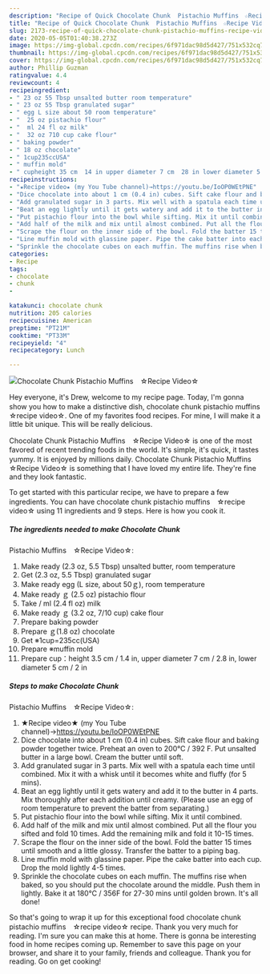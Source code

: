 ```yaml
---
description: "Recipe of Quick Chocolate Chunk  Pistachio Muffins　☆Recipe Video☆"
title: "Recipe of Quick Chocolate Chunk  Pistachio Muffins　☆Recipe Video☆"
slug: 2173-recipe-of-quick-chocolate-chunk-pistachio-muffins-recipe-video
date: 2020-05-05T01:40:38.273Z
image: https://img-global.cpcdn.com/recipes/6f971dac98d5d427/751x532cq70/chocolate-chunk-pistachio-muffins-☆recipe-video☆-recipe-main-photo.jpg
thumbnail: https://img-global.cpcdn.com/recipes/6f971dac98d5d427/751x532cq70/chocolate-chunk-pistachio-muffins-☆recipe-video☆-recipe-main-photo.jpg
cover: https://img-global.cpcdn.com/recipes/6f971dac98d5d427/751x532cq70/chocolate-chunk-pistachio-muffins-☆recipe-video☆-recipe-main-photo.jpg
author: Phillip Guzman
ratingvalue: 4.4
reviewcount: 4
recipeingredient:
- " 23 oz 55 Tbsp unsalted butter room temperature"
- " 23 oz 55 Tbsp granulated sugar"
- " egg L size about 50 room temperature"
- "  25 oz pistachio flour"
- "  ml 24 fl oz milk"
- "  32 oz 710 cup cake flour"
- " baking powder"
- " 18 oz chocolate"
- " 1cup235ccUSA"
- " muffin mold"
- " cupheight 35 cm  14 in upper diameter 7 cm  28 in lower diameter 5 cm  2 in"
recipeinstructions:
- "★Recipe video★ (my You Tube channel)→https://youtu.be/IoOP0WEtPNE"
- "Dice chocolate into about 1 cm (0.4 in) cubes. Sift cake flour and baking powder together twice. Preheat an oven to 200℃ / 392 F. Put unsalted butter in a large bowl. Cream the butter until soft."
- "Add granulated sugar in 3 parts. Mix well with a spatula each time until combined. Mix it with a whisk until it becomes white and fluffy (for 5 mins)."
- "Beat an egg lightly until it gets watery and add it to the butter in 4 parts. Mix thoroughly after each addition until creamy. (Please use an egg of room temperature to prevent the batter from separating.)"
- "Put pistachio flour into the bowl while sifting. Mix it until combined."
- "Add half of the milk and mix until almost combined. Put all the flour you sifted and fold 10 times. Add the remaining milk and fold it 10-15 times."
- "Scrape the flour on the inner side of the bowl. Fold the batter 15 times until smooth and a little glossy. Transfer the batter to a piping bag."
- "Line muffin mold with glassine paper. Pipe the cake batter into each cup. Drop the mold lightly 4-5 times."
- "Sprinkle the chocolate cubes on each muffin. The muffins rise when baked, so you should put the chocolate around the middle. Push them in lightly. Bake it at 180℃ / 356F for 27-30 mins until golden brown. It&#39;s all done!"
categories:
- Recipe
tags:
- chocolate
- chunk
- 

katakunci: chocolate chunk  
nutrition: 205 calories
recipecuisine: American
preptime: "PT21M"
cooktime: "PT33M"
recipeyield: "4"
recipecategory: Lunch

---
```



![Chocolate Chunk 
Pistachio Muffins　☆Recipe Video☆](https://img-global.cpcdn.com/recipes/6f971dac98d5d427/751x532cq70/chocolate-chunk-pistachio-muffins-☆recipe-video☆-recipe-main-photo.jpg)

Hey everyone, it's Drew, welcome to my recipe page. Today, I'm gonna show you how to make a distinctive dish, chocolate chunk 
pistachio muffins　☆recipe video☆. One of my favorites food recipes. For mine, I will make it a little bit unique. This will be really delicious.

Chocolate Chunk 
Pistachio Muffins　☆Recipe Video☆ is one of the most favored of recent trending foods in the world. It's simple, it's quick, it tastes yummy. It is enjoyed by millions daily. Chocolate Chunk 
Pistachio Muffins　☆Recipe Video☆ is something that I have loved my entire life. They're fine and they look fantastic.




To get started with this particular recipe, we have to prepare a few ingredients. You can have chocolate chunk 
pistachio muffins　☆recipe video☆ using 11 ingredients and 9 steps. Here is how you cook it.

<!--inarticleads1-->

##### The ingredients needed to make Chocolate Chunk 
Pistachio Muffins　☆Recipe Video☆:

1. Make ready  (2.3 oz, 5.5 Tbsp) unsalted butter, room temperature
1. Get  (2.3 oz, 5.5 Tbsp) granulated sugar
1. Make ready  egg (L size, about 50ｇ), room temperature
1. Make ready  ｇ (2.5 oz) pistachio flour
1. Take  / ml (2.4 fl oz) milk
1. Make ready  ｇ (3.2 oz, 7/10 cup) cake flour
1. Prepare  baking powder
1. Prepare  ｇ(1.8 oz) chocolate
1. Get  ※1cup=235cc(USA)
1. Prepare  ※muffin mold
1. Prepare  cup：height 3.5 cm / 1.4 in, upper diameter 7 cm / 2.8 in, lower diameter 5 cm / 2 in




<!--inarticleads2-->

##### Steps to make Chocolate Chunk 
Pistachio Muffins　☆Recipe Video☆:

1. ★Recipe video★ (my You Tube channel)→https://youtu.be/IoOP0WEtPNE
1. Dice chocolate into about 1 cm (0.4 in) cubes. Sift cake flour and baking powder together twice. Preheat an oven to 200℃ / 392 F. Put unsalted butter in a large bowl. Cream the butter until soft.
1. Add granulated sugar in 3 parts. Mix well with a spatula each time until combined. Mix it with a whisk until it becomes white and fluffy (for 5 mins).
1. Beat an egg lightly until it gets watery and add it to the butter in 4 parts. Mix thoroughly after each addition until creamy. (Please use an egg of room temperature to prevent the batter from separating.)
1. Put pistachio flour into the bowl while sifting. Mix it until combined.
1. Add half of the milk and mix until almost combined. Put all the flour you sifted and fold 10 times. Add the remaining milk and fold it 10-15 times.
1. Scrape the flour on the inner side of the bowl. Fold the batter 15 times until smooth and a little glossy. Transfer the batter to a piping bag.
1. Line muffin mold with glassine paper. Pipe the cake batter into each cup. Drop the mold lightly 4-5 times.
1. Sprinkle the chocolate cubes on each muffin. The muffins rise when baked, so you should put the chocolate around the middle. Push them in lightly. Bake it at 180℃ / 356F for 27-30 mins until golden brown. It&#39;s all done!




So that's going to wrap it up for this exceptional food chocolate chunk 
pistachio muffins　☆recipe video☆ recipe. Thank you very much for reading. I'm sure you can make this at home. There is gonna be interesting food in home recipes coming up. Remember to save this page on your browser, and share it to your family, friends and colleague. Thank you for reading. Go on get cooking!
